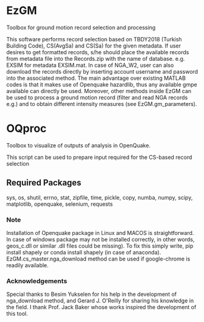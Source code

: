 # EzGM
Toolbox for ground motion record selection and processing

This software performs record selection based on TBDY2018 (Turkish Building Code), CS(AvgSa) and CS(Sa)
for the given metadata. If user desires to get formatted records,
s/he should place the available records from metadata file into the Records.zip with the name of database.
e.g. EXSIM for metadata EXSIM.mat. In case of NGA_W2, user can also download the records directly by inserting account username and password into the associated method.
The main advantage over existing MATLAB codes is that it makes use of Openquake hazardlib, thus any available gmpe available can directly be used.
Moreover, other methods inside EzGM can be used to process a ground motion record (filter and read NGA records e.g.) and to obtain different intensity measures (see EzGM.gm_parameters). 

# OQproc
Toolbox to visualize of outputs of analysis in OpenQuake.

This script can be used to prepare input required for the CS-based record selection

## Required Packages
sys,
os,
shutil,
errno,
stat,
zipfile,
time,
pickle,
copy,
numba,
numpy,
scipy,
matplotlib,
openquake,
selenium,
requests

### Note
Installation of Openquake package in Linux and MACOS is straightforward. In case of windows package may not be installed correctly, in other words, geos_c.dll or similar .dll files could be missing). To fix this simply write, pip install shapely or conda install shapely (in case of anaconda). EzGM.cs_master.nga_download method can be used if google-chrome is readily available.

### Acknowledgements
Special thanks to Besim Yukselen for his help in the development of nga_download method, and Gerard J. O'Reilly for sharing his knowledge in the field. I thank Prof. Jack Baker whose works inspired the development of this tool.
